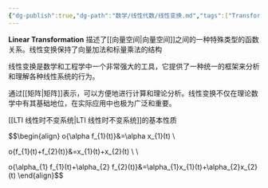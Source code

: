 ```yaml
---
{"dg-publish":true,"dg-path":"数学/线性代数/线性变换.md","tags":["Transform","Linear"],"permalink":"/数学/线性代数/线性变换/","dgPassFrontmatter":true,"noteIcon":"","created":"2024-06-02T16:12:07.533+08:00","updated":"2024-08-23T12:47:20.406+08:00"}
---
```


**Linear Transformation**
描述了[[向量空间\|向量空间]]之间的一种特殊类型的函数关系。线性变换保持了向量加法和标量乘法的结构

线性变换是数学和工程学中一个非常强大的工具，它提供了一种统一的框架来分析和理解各种线性系统的行为。

通过[[矩阵\|矩阵]]表示，可以方便地进行计算和理论分析。线性变换不仅在理论数学中有其基础地位，在实际应用中也极为广泛和重要。



[[LTI 线性时不变系统\|LTI 线性时不变系统]]的基本性质

$$\begin{align} 
o\{\alpha f_{1}(t)\}&=\alpha x_{1}(t) \\

o\{f_{1}(t)+f_{2}(t)\}&=x_{1}(t)+x_{2}(t) \\ \\

o\{\alpha_{1} f_{1}(t)+\alpha_{2} f_{2}(t)\}&=\alpha_{1}x_{1}(t)+\alpha_{2}x_{2}(t)
\end{align}$$


